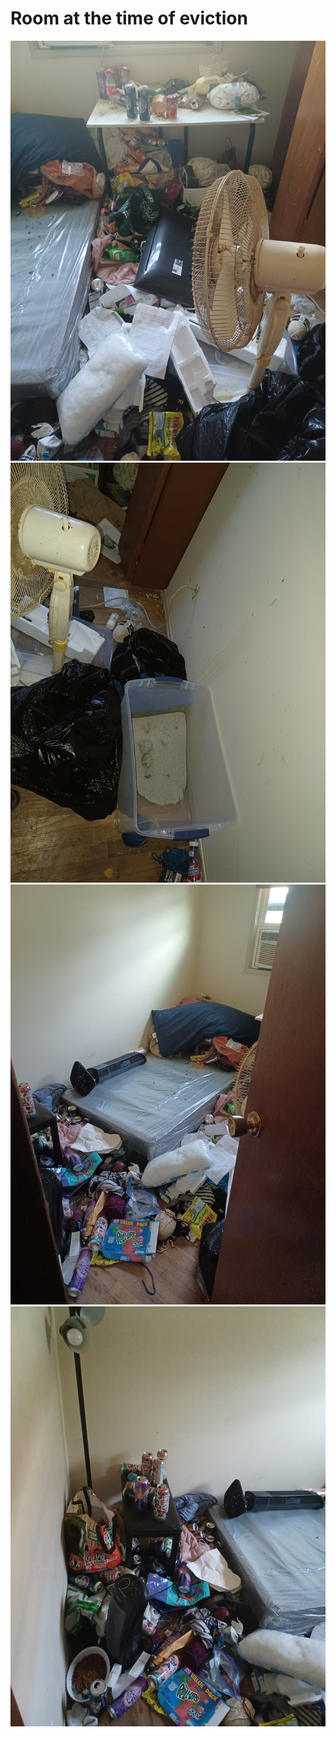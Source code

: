 Room at the time of eviction
============

![](/eviction/MattRoomBehindDoor.jpg)
![](/eviction/MattRoomBehindDoor2.jpg)
![](/eviction/MattRoomDoorway.jpg)
![](/eviction/MattRoomHallSide.jpg)
